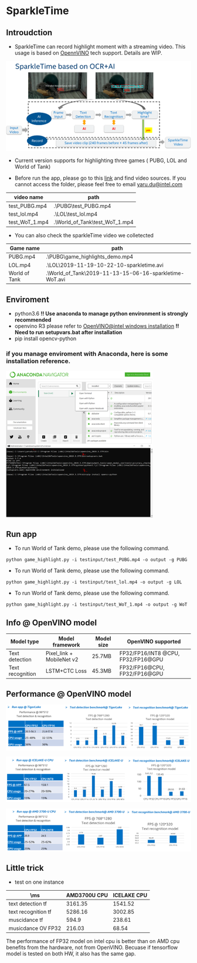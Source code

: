 # SparkleTime

## Introudction
* SparkleTime can record highlight moment with a streaming video. This usage is based on [OpennVINO](https://software.intel.com/en-us/openvino-toolkit) tech support. Details are WIP.

![sparkletime solution](doc/pics/sparkletime_solution.jpg)

* Current version supports for highlighting three games ( PUBG, LOL and World of Tank)
 
* Before run the app, please go to this [link](https://drive.google.com/open?id=1LWjAbX-83Yz_i9x4uMeVzRbcF5uqP6fk) and find video sources. If you cannot access the folder, please feel free to email yaru.du@intel.com

 | video name | path |  
 | -- | -- |
 | test_PUBG.mp4 | .\PUBG\test_PUBG.mp4 |
 | test_lol.mp4 | .\LOL\test_lol.mp4 |
 | test_WoT_1.mp4 | .\World_of_Tank\test_WoT_1.mp4 |

* You can also check the sparkleTime video we colletected

| Game name | path |  
 | -- | -- |
 | PUBG.mp4 | .\PUBG\game_highlights_demo.mp4 |
 | LOL.mp4 | .\LOL\2019-11-19-10-22-10-sparkletime.avi |
 | World of Tank | .\World_of_Tank\2019-11-13-15-06-16-sparkletime-WoT.avi |

 
## Enviroment
* python3.6 **!! Use anaconda to manage python environment is strongly recommended**
* openvino R3 
  please refer to [OpenVINO@intel windows installation](https://docs.openvinotoolkit.org/latest/_docs_install_guides_installing_openvino_windows.html)
  **!! Need to run setupvars.bat after installation**
* pip install opencv-python

### if you manage enviroment with Anaconda, here is some installation reference.
 <img src="./doc/pics/step1.png" width = "400" height = "200" alt="open command" align=left />
 <img src="./doc/pics/step2.png" width = "400" height = "200" alt="set environment"  />
 
 
## Run app


* To run World of Tank demo, please use the following command.
```
python game_highlight.py -i testinput/test_PUBG.mp4 -o output -g PUBG
```

* To run World of Tank demo, please use the following command.
```
python game_highlight.py -i testinput/test_lol.mp4 -o output -g LOL
```


* To run World of Tank demo, please use the following command.
```
python game_highlight.py -i testinput/test_WoT_1.mp4 -o output -g WoT
```

## Info @ OpenVINO model

| Model type | Model framework |  Model size | OpenVINO supported
 | -- | -- | -- | -- |
 | Text detection | Pixel_link + MobileNet v2 | 25.7MB | FP32/FP16/INT8 @CPU, FP32/FP16@GPU|
 | Text recognition | LSTM+CTC Loss | 45.3MB |FP32/FP16@CPU, FP32/FP16@GPU |
 
## Performance @ OpenVINO model

![tigerlake_performance](doc/pics/Tigerlake.png)

![performance](doc/pics/performance.jpg)

![amd_performance](doc/pics/amd_performance.jpg)

## Little trick
* test on one instance 

| \ms |AMD3700U CPU|ICELAKE CPU|
 | -- | -- | -- |
text detection tf|	3161.35	|1541.52
|text recognition tf |	5286.16	|3002.85|
|muscidance tf	|594.9	|238.61|
|musicdance OV FP32|	216.03|	68.54|


The performance of FP32 model on intel cpu is better than on AMD cpu benefits from the hardware, not from OpenVINO. Becuase if tensorflow model is tested on both HW, it also has the same gap.


